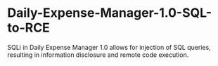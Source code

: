 # Daily-Expense-Manager-1.0-SQL-to-RCE
SQLi in Daily Expense Manager 1.0 allows for injection of SQL queries, resulting in information disclosure and remote code execution.
